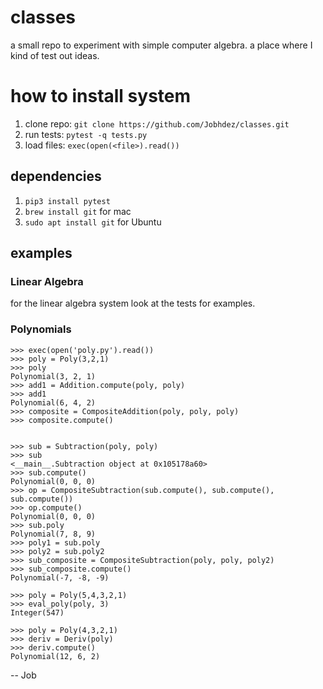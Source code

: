 # classes
a small repo to experiment with simple computer algebra. a place where I kind of test out ideas.

# how to install system

1. clone repo: `git clone https://github.com/Jobhdez/classes.git`
2. run tests: `pytest -q tests.py`
3. load files: `exec(open(<file>).read())`

## dependencies
1. `pip3 install pytest`
2. `brew install git` for mac
3. `sudo apt install git` for Ubuntu


## examples
### Linear Algebra
for the linear algebra system look at the tests for examples.

### Polynomials
```
>>> exec(open('poly.py').read())
>>> poly = Poly(3,2,1)
>>> poly
Polynomial(3, 2, 1)
>>> add1 = Addition.compute(poly, poly)
>>> add1
Polynomial(6, 4, 2)
>>> composite = CompositeAddition(poly, poly, poly)
>>> composite.compute()


>>> sub = Subtraction(poly, poly)
>>> sub
<__main__.Subtraction object at 0x105178a60>
>>> sub.compute()
Polynomial(0, 0, 0)
>>> op = CompositeSubtraction(sub.compute(), sub.compute(), sub.compute())
>>> op.compute()
Polynomial(0, 0, 0)
>>> sub.poly
Polynomial(7, 8, 9)
>>> poly1 = sub.poly
>>> poly2 = sub.poly2
>>> sub_composite = CompositeSubtraction(poly, poly, poly2)
>>> sub_composite.compute()
Polynomial(-7, -8, -9)

>>> poly = Poly(5,4,3,2,1)
>>> eval_poly(poly, 3)
Integer(547)

>>> poly = Poly(4,3,2,1)
>>> deriv = Deriv(poly)
>>> deriv.compute()
Polynomial(12, 6, 2)
```

-- Job
